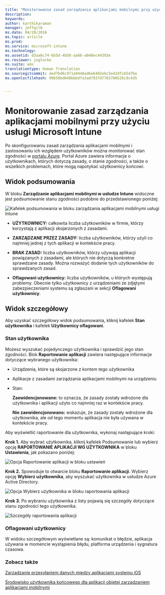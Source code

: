 ```yaml
---
title: "Monitorowanie zasad zarządzania aplikacjami mobilnymi przy użyciu usługi Microsoft Intune | Microsoft Intune"
description: 
keywords: 
author: karthikaraman
manager: jeffgilb
ms.date: 04/28/2016
ms.topic: article
ms.prod: 
ms.service: microsoft-intune
ms.technology: 
ms.assetid: d3aa6c74-6b5d-4b50-aa66-a040ec44393e
ms.reviewer: joglocke
ms.suite: ems
translationtype: Human Translation
ms.sourcegitcommit: ded7bd6c971a9448ad6e6492ebc5e42dfcb5d76e
ms.openlocfilehash: 99b50bd040bbbdfa3ad7937d7703700526c9c4d5


---
```


# Monitorowanie zasad zarządzania aplikacjami mobilnymi przy użyciu usługi Microsoft Intune
Po skonfigurowaniu zasad zarządzania aplikacjami mobilnymi i zastosowaniu ich względem użytkowników można monitorować stan zgodności w [portalu Azure](https://portal.azure.com). Portal Azure zawiera informacje o użytkownikach, których dotyczą zasady, o stanie zgodności, a także o wszelkich problemach, które mogą napotykać użytkownicy końcowi.
## Widok podsumowania
W bloku **Zarządzanie aplikacjami mobilnymi w usłudze Intune** widoczne jest podsumowanie stanu zgodności podobne do przedstawionego poniżej:


![Kafelek podsumowania w bloku zarządzania aplikacjami mobilnymi usługi Intune](../media/mam-azure-portal-user-status-summary.png)

-   **UŻYTKOWNICY:** całkowita liczba użytkowników w firmie, którzy korzystają z aplikacji skojarzonych z zasadami.

-   **ZARZĄDZANE PRZEZ ZASADY:** liczba użytkowników, którzy użyli co najmniej jednej z tych aplikacji w kontekście pracy.

-   **BRAK ZASAD:** liczba użytkowników, którzy używają aplikacji powiązanych z zasadami, ale których nie dotyczą konkretne sprawdzane zasady.  Można rozważyć dodanie tych użytkowników do sprawdzanych zasad.

- **Oflagowani użytkownicy:** liczba użytkowników, u których występują problemy. Obecnie tylko użytkownicy z urządzeniami ze zdjętymi zabezpieczeniami systemu są zgłaszani w sekcji **Oflagowani użytkownicy**.


## Widok szczegółowy
Aby uzyskać szczegółowy widok podsumowania, kliknij kafelek **Stan użytkownika** i kafelek **Użytkownicy oflagowani**.

### Stan użytkownika
Możesz wyszukać pojedynczego użytkownika i sprawdzić jego stan zgodności. Blok **Raportowanie aplikacji** zawiera następujące informacje dotyczące wybranego użytkownika:
- Urządzenia, które są skojarzone z kontem tego użytkownika
- Aplikacje z zasadami zarządzania aplikacjami mobilnymi na urządzeniu
- Stan:

  **Zaewidencjonowane:** to oznacza, że zasady zostały wdrożone dla użytkownika i aplikacji użyto co najmniej raz w kontekście pracy.

  **Nie zaewidencjonowano:** wskazuje, że zasady zostały wdrożone dla użytkownika, ale od tego momentu aplikacja nie była używana w kontekście pracy.

Aby wyświetlić raportowanie dla użytkownika, wykonaj następujące kroki:

**Krok 1.** Aby wybrać użytkownika, kliknij kafelek Podsumowanie lub wybierz opcję **RAPORTOWANIE APLIKACJI WG UŻYTKOWNIKA** w bloku **Ustawienia**, jak pokazano poniżej:

![Opcja Raportowanie aplikacji w bloku ustawień](../media/mam-azure-portal-app-reporting-by-user-settings-blade.png)

**Krok 2.** Spowoduje to otwarcie bloku **Raportowanie aplikacji**. Wybierz opcję **Wybierz użytkownika**, aby wyszukać użytkownika w usłudze Azure Active Directory.

![Opcja Wybierz użytkownika w bloku raportowania aplikacji](../media/mam-azure-portal-app-reporting-select-user.png)

**Krok 3.** Po wybraniu użytkownika z listy pojawią się szczegóły dotyczące stanu zgodności tego użytkownika.

![Szczegóły raportowania aplikacji](../media/mam-azure-portal-app-reporting-by-user.png)
### Oflagowani użytkownicy
W widoku szczegółowym wyświetlane są: komunikat o błędzie, aplikacja używana w momencie wystąpienia błędu, platforma urządzenia i sygnatura czasowa.  

### Zobacz także
[Zarządzanie przesyłaniem danych między aplikacjami systemu iOS](manage-data-transfer-between-ios-apps-with-microsoft-intune.md)

[Środowisko użytkownika końcowego dla aplikacji objętej zarządzaniem aplikacjami mobilnymi](end-user-experience-for-mam-enabled-apps-with-microsoft-intune.md)



<!--HONumber=Jun16_HO4-->



